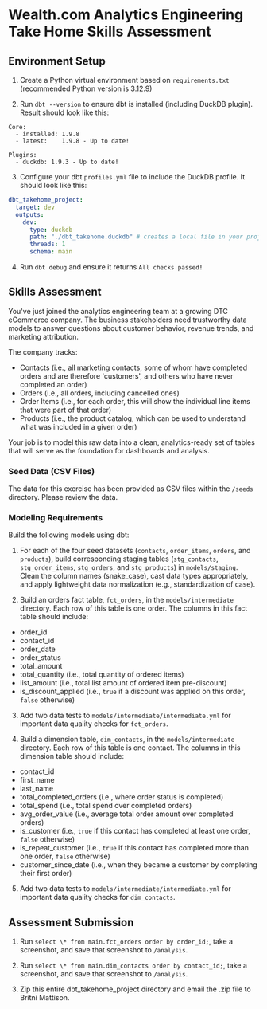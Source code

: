 # Wealth.com Analytics Engineering Take Home Skills Assessment

## Environment Setup

1. Create a Python virtual environment based on `requirements.txt` (recommended Python version is 3.12.9)

2. Run `dbt --version` to ensure dbt is installed (including DuckDB plugin). Result should look like this:

```
Core:
  - installed: 1.9.8
  - latest:    1.9.8 - Up to date!

Plugins:
  - duckdb: 1.9.3 - Up to date!
```

3. Configure your dbt `profiles.yml` file to include the DuckDB profile. It should look like this:

```yaml
dbt_takehome_project:
  target: dev
  outputs:
    dev:
      type: duckdb
      path: "./dbt_takehome.duckdb" # creates a local file in your project folder
      threads: 1
      schema: main
```

4. Run `dbt debug` and ensure it returns `All checks passed!`

## Skills Assessment

You've just joined the analytics engineering team at a growing DTC eCommerce company. The business stakeholders need trustworthy data models to answer questions about customer behavior, revenue trends, and marketing attribution.

The company tracks:

- Contacts (i.e., all marketing contacts, some of whom have completed orders and are therefore 'customers', and others who have never completed an order)
- Orders (i.e., all orders, including cancelled ones)
- Order Items (i.e., for each order, this will show the individual line items that were part of that order)
- Products (i.e., the product catalog, which can be used to understand what was included in a given order)

Your job is to model this raw data into a clean, analytics-ready set of tables that will serve as the foundation for dashboards and analysis.

### Seed Data (CSV Files)

The data for this exercise has been provided as CSV files within the `/seeds` directory. Please review the data.

### Modeling Requirements

Build the following models using dbt:

1. For each of the four seed datasets (`contacts`, `order_items`, `orders`, and `products`), build corresponding staging tables (`stg_contacts`, `stg_order_items`, `stg_orders`, and `stg_products`) in `models/staging`. Clean the column names (snake_case), cast data types appropriately, and apply lightweight data normalization (e.g., standardization of case).

2. Build an orders fact table, `fct_orders`, in the `models/intermediate` directory. Each row of this table is one order. The columns in this fact table should include:

- order_id
- contact_id
- order_date
- order_status
- total_amount
- total_quantity (i.e., total quantity of ordered items)
- list_amount (i.e., total list amount of ordered item pre-discount)
- is_discount_applied (i.e., `true` if a discount was applied on this order, `false` otherwise)

3. Add two data tests to `models/intermediate/intermediate.yml` for important data quality checks for `fct_orders`.

4. Build a dimension table, `dim_contacts`, in the `models/intermediate` directory. Each row of this table is one contact. The columns in this dimension table should include:

- contact_id
- first_name
- last_name
- total_completed_orders (i.e., where order status is completed)
- total_spend (i.e., total spend over completed orders)
- avg_order_value (i.e., average total order amount over completed orders)
- is_customer (i.e., `true` if this contact has completed at least one order, `false` otherwise)
- is_repeat_customer (i.e., `true` if this contact has completed more than one order, `false` otherwise)
- customer_since_date (i.e., when they became a customer by completing their first order)

5. Add two data tests to `models/intermediate/intermediate.yml` for important data quality checks for `dim_contacts`.

## Assessment Submission

1. Run `select \* from main.fct_orders order by order_id;`, take a screenshot, and save that screenshot to `/analysis`.

2. Run `select \* from main.dim_contacts order by contact_id;`, take a screenshot, and save that screenshot to `/analysis`.

3. Zip this entire dbt_takehome_project directory and email the .zip file to Britni Mattison.
